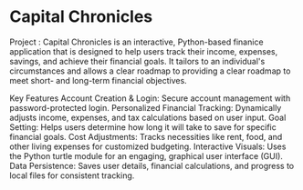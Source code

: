 # Capital Chronicles

Project : Capital Chronicles is an interactive, Python-based finanice application that is designed to help users track their income, expenses, savings, and achieve their financial goals. It tailors to an individual's circumstances and allows a clear roadmap to providing a clear roadmap to meet short- and long-term financial objectives.

Key Features
Account Creation & Login: Secure account management with password-protected login.
Personalized Financial Tracking: Dynamically adjusts income, expenses, and tax calculations based on user input.
Goal Setting: Helps users determine how long it will take to save for specific financial goals.
Cost Adjustments: Tracks necessities like rent, food, and other living expenses for customized budgeting.
Interactive Visuals: Uses the Python turtle module for an engaging, graphical user interface (GUI).
Data Persistence: Saves user details, financial calculations, and progress to local files for consistent tracking.

